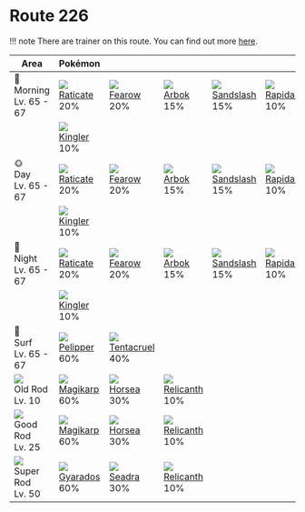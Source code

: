 # Route 226

!!! note
    There are trainer on this route. You can find out more [here](../../trainer_changes/route_226/).


Area                                  | Pokémon                       | &nbsp;                          | &nbsp;                         | &nbsp;                         | &nbsp;                        | &nbsp;
---                                   | ---                           | ---                             | ---                            | ---                            | ---                           | ---
🌅<br>Morning<br>Lv. 65 - 67           | ![][020]<br>[Raticate]<br>20% | ![][022]<br>[Fearow]<br>20%     | ![][024]<br>[Arbok]<br>15%     | ![][028]<br>[Sandslash]<br>15% | ![][078]<br>[Rapidash]<br>10% | ![][085]<br>[Dodrio]<br>10%
&nbsp;                                | ![][099]<br>[Kingler]<br>10%  | &nbsp;                          | &nbsp;                         | &nbsp;                         | &nbsp;                        | &nbsp;
🌞<br>Day<br>Lv. 65 - 67               | ![][020]<br>[Raticate]<br>20% | ![][022]<br>[Fearow]<br>20%     | ![][024]<br>[Arbok]<br>15%     | ![][028]<br>[Sandslash]<br>15% | ![][078]<br>[Rapidash]<br>10% | ![][085]<br>[Dodrio]<br>10%
&nbsp;                                | ![][099]<br>[Kingler]<br>10%  | &nbsp;                          | &nbsp;                         | &nbsp;                         | &nbsp;                        | &nbsp;
🌙<br>Night<br>Lv. 65 - 67             | ![][020]<br>[Raticate]<br>20% | ![][022]<br>[Fearow]<br>20%     | ![][024]<br>[Arbok]<br>15%     | ![][028]<br>[Sandslash]<br>15% | ![][078]<br>[Rapidash]<br>10% | ![][085]<br>[Dodrio]<br>10%
&nbsp;                                | ![][099]<br>[Kingler]<br>10%  | &nbsp;                          | &nbsp;                         | &nbsp;                         | &nbsp;                        | &nbsp;
🌊<br>Surf<br>Lv. 65 - 67              | ![][279]<br>[Pelipper]<br>60% | ![][073]<br>[Tentacruel]<br>40% | &nbsp;                         | &nbsp;                         | &nbsp;                        | &nbsp;
![][old-rod]<br>Old Rod<br>Lv. 10     | ![][129]<br>[Magikarp]<br>60% | ![][116]<br>[Horsea]<br>30%     | ![][369]<br>[Relicanth]<br>10% | &nbsp;                         | &nbsp;                        | &nbsp;
![][good-rod]<br>Good Rod<br>Lv. 25   | ![][129]<br>[Magikarp]<br>60% | ![][116]<br>[Horsea]<br>30%     | ![][369]<br>[Relicanth]<br>10% | &nbsp;                         | &nbsp;                        | &nbsp;
![][super-rod]<br>Super Rod<br>Lv. 50 | ![][130]<br>[Gyarados]<br>60% | ![][117]<br>[Seadra]<br>30%     | ![][369]<br>[Relicanth]<br>10% | &nbsp;                         | &nbsp;                        | &nbsp;

[Raticate]: ../../pokemons/020/
[Fearow]: ../../pokemons/022/
[Arbok]: ../../pokemons/024/
[Sandslash]: ../../pokemons/028/
[Tentacruel]: ../../pokemons/073/
[Rapidash]: ../../pokemons/078/
[Dodrio]: ../../pokemons/085/
[Kingler]: ../../pokemons/099/
[Horsea]: ../../pokemons/116/
[Seadra]: ../../pokemons/117/
[Magikarp]: ../../pokemons/129/
[Gyarados]: ../../pokemons/130/
[Pelipper]: ../../pokemons/279/
[Relicanth]: ../../pokemons/369/
[good-rod]: ../img/items/good-rod.png
[old-rod]: ../img/items/old-rod.png
[super-rod]: ../img/items/super-rod.png
[020]: ../img/pokemon/020.png
[022]: ../img/pokemon/022.png
[024]: ../img/pokemon/024.png
[028]: ../img/pokemon/028.png
[073]: ../img/pokemon/073.png
[078]: ../img/pokemon/078.png
[085]: ../img/pokemon/085.png
[099]: ../img/pokemon/099.png
[116]: ../img/pokemon/116.png
[117]: ../img/pokemon/117.png
[129]: ../img/pokemon/129.png
[130]: ../img/pokemon/130.png
[279]: ../img/pokemon/279.png
[369]: ../img/pokemon/369.png
